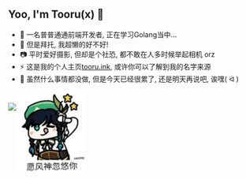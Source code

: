 ## Yoo, I'm Tooru(x) 👋

- 🍻 一名普普通通前端开发者, 正在学习Golang当中...
- 🏃 但是拜托, 我超懒的好不好! 
- 📷 平时爱好摄影, 但却是个社恐, 都不敢在人多时候举起相机 orz
- ⚡️ 这是我的个人主页[tooru.ink](http://tooru.ink), 或许你可以了解到我的名字来源
- 🌟 虽然什么事情都没做, 但是今天已经很累了, 还是明天再说吧, 诶嘿( ᐛ )

<div style="height: 165px;vertical-align: bottom">
  <img src="https://github-readme-stats.vercel.app/api/top-langs/?username=toorux&layout=compact&rt=1" style="height: 140px;display: inline-block" /><img src="https://raw.githubusercontent.com/toorux/toorux/main/e.jpg" style="height: 165px;display: inline-block" />
</div>
